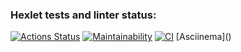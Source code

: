 ### Hexlet tests and linter status:
[![Actions Status](https://github.com/dnk530/frontend-project-lvl1/workflows/hexlet-check/badge.svg)](https://github.com/dnk530/frontend-project-lvl1/actions)
[![Maintainability](https://api.codeclimate.com/v1/badges/a99a88d28ad37a79dbf6/maintainability)](https://codeclimate.com/github/codeclimate/codeclimate/maintainability)
[![CI](https://github.com/dnk530/frontend-project-lvl1/actions/workflows/main.yml/badge.svg)](https://github.com/dnk530/frontend-project-lvl1/actions/workflows/main.yml)
[Asciinema](<script id="asciicast-BkDcCke5C8bAIsWfNDn82qErI" src="https://asciinema.org/a/BkDcCke5C8bAIsWfNDn82qErI.js" async></script>)